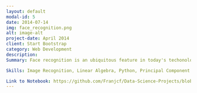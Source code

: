 ```yaml
---
layout: default
modal-id: 5
date: 2014-07-14
img: face_recognition.png
alt: image-alt
project-date: April 2014
client: Start Bootstrap
category: Web Development
description: 
Summary: Face recognition is an ubiquitous feature in today's techonological landscape: it is used within our phones, photo applications, internet communications, and even self-manuvering machines. However, images are notoriously information-heavy, leading to slow algorithms and large data repositories. In this mini-project, I investigate the application of Singular Value Decomposition and Principal Component Analysis into the area of facial recognition. The results are fairly intuitive: the accuracy of a face recognition algorithm increases as we increase the number of principal components we use to represent a given image. However, this correlation is non-monotonic, leading to quick diminishing returns in accuracy as we get to use around principal 100 components. Therefore, it abundantly clear that we can use PCA to optimize our face-classification algorithms.

Skills: Image Recognition, Linear Algebra, Python, Principal Component Analysis, K-Nearest Neighbors.

Link to Notebook: https://github.com/Franjcf/Data-Science-Projects/blob/main/face_recognition_PCA/Face_Recognition.ipynb
---
```

